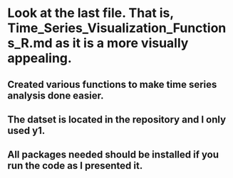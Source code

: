 # Look at the last file. That is, Time_Series_Visualization_Functions_R.md as it is a more visually appealing.

## Created various functions to make time series analysis done easier.

## The datset is located in the repository and I only used y1.

## All packages needed should be installed if you run the code as I presented it.
